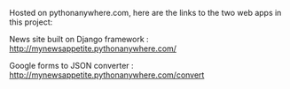 Hosted on pythonanywhere.com, here are the links to the two web apps in this project:

News site built on Django framework : http://mynewsappetite.pythonanywhere.com/

Google forms to JSON converter : http://mynewsappetite.pythonanywhere.com/convert
